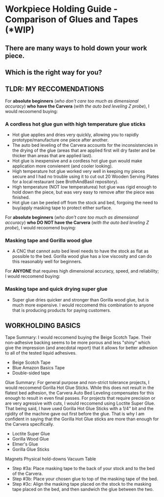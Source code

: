 # Workpiece Holding Guide - Comparison of Glues and Tapes (*WIP)

## There are many ways to hold down your work piece. 
## Which is the right way for you?

## TLDR: MY RECCOMENDATIONS
For **absolute beginners** (*who don't care too much as dimensional accuracy*) **who have the Carvera** (*with the auto bed leveling Z probe*), I would recoomend buying:  
### A cordless hot glue gun with high temperature glue sticks  

- Hot glue applies and dries very quickly, allowing you to rapidly prototype/manufacture one piece after another.  
- The auto bed leveling of the Carvera accounts for the inconsistencies in the drying of the glue (areas that are applied first will dry faster and be thicker than areas that are applied last).  
- Hot glue is inexpensive and a cordless hot glue gun would make application more convienent (and cooler looking). 
- High temperature hot glue worked very well in keeping my pieces secure and I had no trouble using it to cut out 20 Wooden Serving Plates for a local restaurant (see BrothAndBasil repository).  
- High temperature (NOT low temperaturea) hot glue was rigid enough to hold down the piece, but was very easy to remove after the piece was finished.
- Hot glue can be peeled off from the stock and bed, forgoing the need to buy/apply masking tape to protect either surface.

For **absolute beginners** (*who don't care too much as dimensional accuracy*) **who DO NOT have the Carvera** (*with the auto bed leveling Z probe*), I would recoomend buying:  
### Masking tape and Gorilla wood glue  

- A CNC that cannot auto bed level needs to have the stock as flat as possible to the bed. Gorilla wood glue has a low viscosity and can do this reasonably well for beginners.

For **ANYONE** that requires high dimensional accuracy, speed, and reliability; I would reccomend buying:
### Masking tape and quick drying super glue  

- Super glue dries quicker and stronger than Gorilla wood glue, but is much more expensive. I would reccomend this combination to anyone that is producing products for paying customers.  
  
  
  
  

## WORKHOLDING BASICS

Tape
Summary: I would reccomend buying the Beige Scotch Tape. Their non-adhesive backing seems to be more porous and less "shiny" which give the impression (and anecdotal report) that it allows for better adhesion to all of the tested liquid adhesives.
- Beige Scotch Tape
- Blue Amazon Basics Tape
- Double-sided tape

Glue
Summary: For general purpose and non-strict tolerance projects, I would reccomend Gorilla Hot Glue Sticks. While this does not result in the flatest bed adhesion, the Carvera Auto Bed Leveling compensates for this enough to result in even final passes. For projects that require precision or are very agressive with cuts, I would reccomend using Loctite Super Glue. That being said, I have used Gorilla Hot Glue Sticks with a 1/4" bit and the rgidity of the machine gave out first before the glue. That is why I am confident in saying that the Gorilla Hot Glue sticks are more than enough for the Carvera specifically.
- Loctite Super Glue
- Gorilla Wood Glue
- Elmer's Glue
- Gorilla Glue Sticks

Magnets
Physical hold-downs
Vacuum Table


- Step #3a: Place masking tape to the back of your stock and to the bed of the Carvera.
- Step #3b: Place your chosen glue to top of the masking tape of the bed.
- Step #3c: Align the masking tape placed on the stock to the masking tape placed on the bed, and then sandwich the glue between the two.